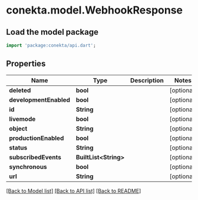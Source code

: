 # conekta.model.WebhookResponse

## Load the model package
```dart
import 'package:conekta/api.dart';
```

## Properties
Name | Type | Description | Notes
------------ | ------------- | ------------- | -------------
**deleted** | **bool** |  | [optional] 
**developmentEnabled** | **bool** |  | [optional] 
**id** | **String** |  | [optional] 
**livemode** | **bool** |  | [optional] 
**object** | **String** |  | [optional] 
**productionEnabled** | **bool** |  | [optional] 
**status** | **String** |  | [optional] 
**subscribedEvents** | **BuiltList&lt;String&gt;** |  | [optional] 
**synchronous** | **bool** |  | [optional] 
**url** | **String** |  | [optional] 

[[Back to Model list]](../README.md#documentation-for-models) [[Back to API list]](../README.md#documentation-for-api-endpoints) [[Back to README]](../README.md)


